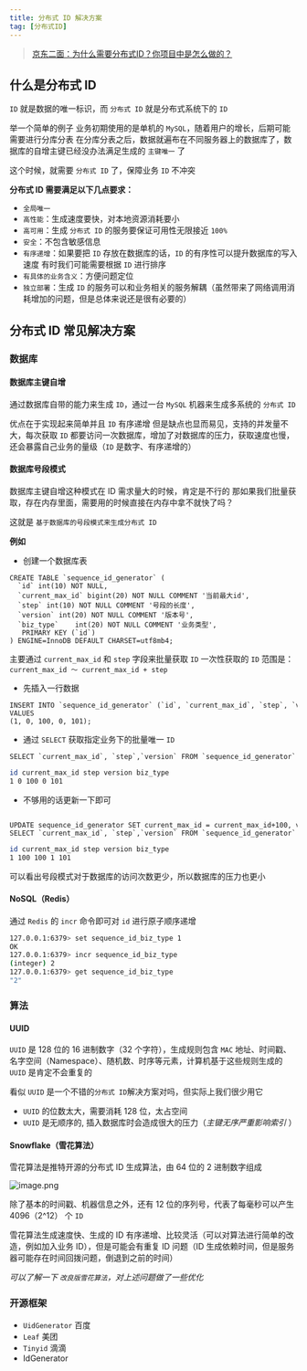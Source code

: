 ```yaml
---
title: 分布式 ID 解决方案
tag: [分布式ID] 
---
```


>  [京东二面：为什么需要分布式ID？你项目中是怎么做的？](https://mp.weixin.qq.com/s/GRi2zP-7nlWHFFBzl3G2YQ)

## 什么是分布式 ID

`ID` 就是数据的唯一标识，而 `分布式 ID` 就是分布式系统下的 `ID`

举一个简单的例子
业务初期使用的是单机的 `MySQL`，随着用户的增长，后期可能需要进行分库分表
在分库分表之后，数据就遍布在不同服务器上的数据库了，数据库的自增主键已经没办法满足生成的 `主键唯一` 了

这个时候，就需要 `分布式 ID` 了，保障业务 `ID` 不冲突

**分布式 ID 需要满足以下几点要求：**
- `全局唯一`
- `高性能`：生成速度要快，对本地资源消耗要小
- `高可用`：生成 `分布式 ID` 的服务要保证可用性无限接近 `100%`
- `安全`：不包含敏感信息
- `有序递增`：如果要把 `ID` 存放在数据库的话，`ID` 的有序性可以提升数据库的写入速度
    有时我们可能需要根据 `ID` 进行排序
- `有具体的业务含义`：方便问题定位
- `独立部署`：生成 `ID` 的服务可以和业务相关的服务解耦（虽然带来了网络调用消耗增加的问题，但是总体来说还是很有必要的）

## 分布式 ID 常见解决方案

### 数据库

#### 数据库主键自增

通过数据库自带的能力来生成 `ID`，通过一台 `MySQL` 机器来生成多系统的 `分布式 ID`

优点在于实现起来简单并且 `ID` 有序递增
但是缺点也显而易见，支持的并发量不大，每次获取 `ID` 都要访问一次数据库，增加了对数据库的压力，获取速度也慢，还会暴露自己业务的量级（`ID` 是数字、有序递增的）

#### 数据库号段模式

数据库主键自增这种模式在 ID 需求量大的时候，肯定是不行的
那如果我们批量获取，存在内存里面，需要用的时候直接在内存中拿不就快了吗？

这就是 `基于数据库的号段模式来生成分布式 ID`

**例如**

- 创建一个数据库表

```mysql
CREATE TABLE `sequence_id_generator` (  
  `id` int(10) NOT NULL,  
  `current_max_id` bigint(20) NOT NULL COMMENT '当前最大id',  
  `step` int(10) NOT NULL COMMENT '号段的长度',  
  `version` int(20) NOT NULL COMMENT '版本号',  
  `biz_type`    int(20) NOT NULL COMMENT '业务类型',  
   PRIMARY KEY (`id`)  
) ENGINE=InnoDB DEFAULT CHARSET=utf8mb4;
```

主要通过 `current_max_id` 和 `step` 字段来批量获取 `ID`
一次性获取的 `ID` 范围是：`current_max_id ～ current_max_id + step`

- 先插入一行数据

```mysql
INSERT INTO `sequence_id_generator` (`id`, `current_max_id`, `step`, `version`, `biz_type`)  
VALUES 
(1, 0, 100, 0, 101);
```

- 通过 `SELECT` 获取指定业务下的批量唯一 `ID`

```mysql
SELECT `current_max_id`, `step`,`version` FROM `sequence_id_generator` where `biz_type` = 101
```

```bash
id current_max_id step version biz_type  
1 0 100 0 101
```

- 不够用的话更新一下即可

```mysql

UPDATE sequence_id_generator SET current_max_id = current_max_id+100, version=version+1 WHERE version = 0  AND `biz_type` = 101  
SELECT `current_max_id`, `step`,`version` FROM `sequence_id_generator` where `biz_type` = 101

```

```bash
id current_max_id step version biz_type  
1 100 100 1 101
```

可以看出号段模式对于数据库的访问次数更少，所以数据库的压力也更小

#### NoSQL（Redis）

通过 `Redis` 的 `incr` 命令即可对 `id` 进行原子顺序递增

```bash
127.0.0.1:6379> set sequence_id_biz_type 1  
OK  
127.0.0.1:6379> incr sequence_id_biz_type  
(integer) 2  
127.0.0.1:6379> get sequence_id_biz_type  
"2"
```

### 算法

#### UUID

`UUID` 是 128 位的 16 进制数字（32 个字符），生成规则包含 `MAC` 地址、时间戳、名字空间（Namespace）、随机数、时序等元素，计算机基于这些规则生成的 `UUID` 是肯定不会重复的

看似 `UUID` 是一个不错的`分布式 ID`解决方案对吗，但实际上我们很少用它

- `UUID` 的位数太大，需要消耗 128 位，太占空间
- `UUID` 是无顺序的, 插入数据库时会造成很大的压力（*主键无序严重影响索引* ）

#### Snowflake（雪花算法）

雪花算法是推特开源的分布式 ID 生成算法，由 64 位的 2 进制数字组成

![image.png](https://cdn.jsdelivr.net/gh/logycoconut/pic-repo/tech/20240118162826.png)

除了基本的时间戳、机器信息之外，还有 12 位的序列号，代表了每毫秒可以产生 4096（2^12） 个 `ID`

雪花算法生成速度快、生成的 ID 有序递增、比较灵活（可以对算法进行简单的改造，例如加入业务 ID），但是可能会有重复 ID 问题（ID 生成依赖时间，但是服务器可能存在时间回拨问题，倒退到之前的时间）

*可以了解一下 `改良版雪花算法`，对上述问题做了一些优化*

### 开源框架

- `UidGenerator` 百度
- `Leaf` 美团
- `Tinyid` 滴滴
- IdGenerator